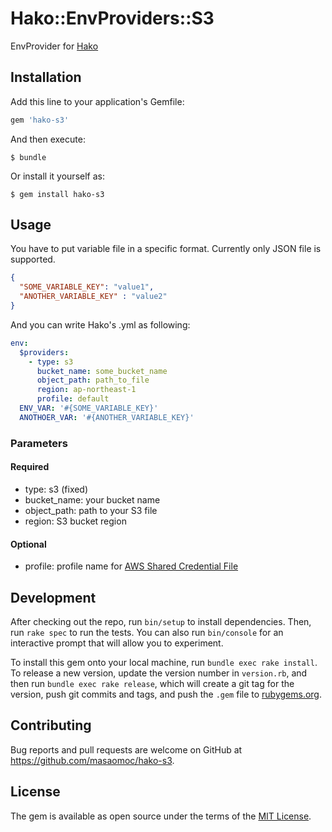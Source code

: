 # Hako::EnvProviders::S3

EnvProvider for [Hako](https://github.com/eagletmt/hako)

## Installation

Add this line to your application's Gemfile:

```ruby
gem 'hako-s3'
```

And then execute:

    $ bundle

Or install it yourself as:

    $ gem install hako-s3

## Usage

You have to put variable file in a specific format. Currently only JSON file is supported. 

```json
{
  "SOME_VARIABLE_KEY": "value1",
  "ANOTHER_VARIABLE_KEY" : "value2"
}
```

And you can write Hako's .yml as following:

```yaml
env:
  $providers:
    - type: s3
      bucket_name: some_bucket_name
      object_path: path_to_file
      region: ap-northeast-1
      profile: default
  ENV_VAR: '#{SOME_VARIABLE_KEY}'
  ANOTHOER_VAR: '#{ANOTHER_VARIABLE_KEY}'
```

### Parameters

#### Required

- type: s3 (fixed)
- bucket_name: your bucket name
- object_path: path to your S3 file
- region: S3 bucket region

#### Optional

- profile: profile name for [AWS Shared Credential File](http://docs.aws.amazon.com/cli/latest/userguide/cli-chap-getting-started.html#cli-multiple-profiles)

## Development

After checking out the repo, run `bin/setup` to install dependencies. Then, run `rake spec` to run the tests. You can also run `bin/console` for an interactive prompt that will allow you to experiment.

To install this gem onto your local machine, run `bundle exec rake install`. To release a new version, update the version number in `version.rb`, and then run `bundle exec rake release`, which will create a git tag for the version, push git commits and tags, and push the `.gem` file to [rubygems.org](https://rubygems.org).

## Contributing

Bug reports and pull requests are welcome on GitHub at https://github.com/masaomoc/hako-s3.

## License

The gem is available as open source under the terms of the [MIT License](http://opensource.org/licenses/MIT).

